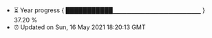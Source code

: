 - ⏳ Year progress { ███████████▁▁▁▁▁▁▁▁▁▁▁▁▁▁▁▁▁▁▁ } 37.20 %
- ⏰ Updated on Sun, 16 May 2021 18:20:13 GMT

